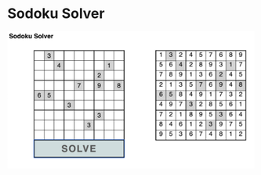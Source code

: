 <h1>Sodoku Solver</h1>

<img src="https://github.com/vxxce/sodoku_solver/blob/master/src/static/Screen%20Shot%202019-08-10%20at%204.49.47%20AM.png?raw=true" alt="sodoku solver screenshot" width="600px" />

